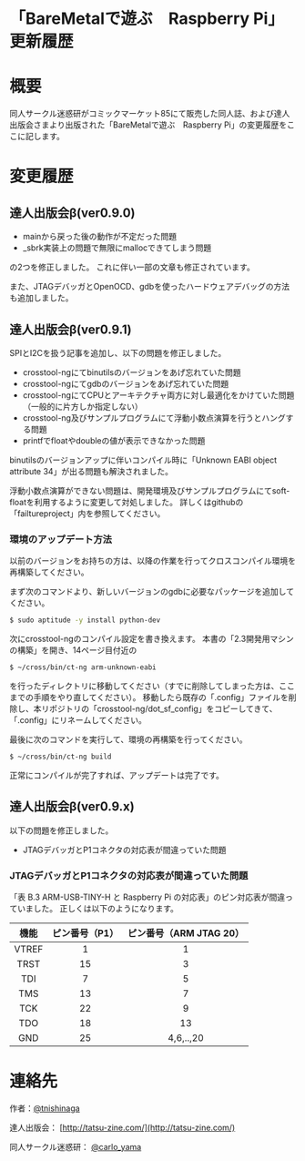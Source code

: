 「BareMetalで遊ぶ　Raspberry Pi」更新履歴
=================

# 概要
同人サークル迷惑研がコミックマーケット85にて販売した同人誌、および達人出版会さまより出版された「BareMetalで遊ぶ　Raspberry Pi」の変更履歴をここに記します。

# 変更履歴

## 達人出版会β(ver0.9.0)
 * mainから戻った後の動作が不定だった問題
 * _sbrk実装上の問題で無限にmallocできてしまう問題

の2つを修正しました。
これに伴い一部の文章も修正されています。

また、JTAGデバッガとOpenOCD、gdbを使ったハードウェアデバッグの方法も追加しました。


## 達人出版会β(ver0.9.1)
SPIとI2Cを扱う記事を追加し、以下の問題を修正しました。

 * crosstool-ngにてbinutilsのバージョンをあげ忘れていた問題
 * crosstool-ngにてgdbのバージョンをあげ忘れていた問題
 * crosstool-ngにてCPUとアーキテクチャ両方に対し最適化をかけていた問題（一般的に片方しか指定しない）
 * crosstool-ng及びサンプルプログラムにて浮動小数点演算を行うとハングする問題	
 * printfでfloatやdoubleの値が表示できなかった問題

binutilsのバージョンアップに伴いコンパイル時に「Unknown EABI object attribute 34」が出る問題も解決されました。

浮動小数点演算ができない問題は、開発環境及びサンプルプログラムにてsoft-floatを利用するように変更して対処しました。
詳しくはgithubの「failtureproject」内を参照してください。

### 環境のアップデート方法
以前のバージョンをお持ちの方は、以降の作業を行ってクロスコンパイル環境を再構築してください。

まず次のコマンドより、新しいバージョンのgdbに必要なパッケージを追加してください。
```bash
$ sudo aptitude -y install python-dev
```

次にcrosstool-ngのコンパイル設定を書き換えます。
本書の「2.3開発用マシンの構築」を開き、14ページ目付近の
```bash
$ ~/cross/bin/ct-ng arm-unknown-eabi
```
を行ったディレクトリに移動してください（すでに削除してしまった方は、ここまでの手順をやり直してください）。
移動したら既存の「.config」ファイルを削除し、本リポジトリの「crosstool-ng/dot_sf_config」をコピーしてきて、「.config」にリネームしてください。

最後に次のコマンドを実行して、環境の再構築を行ってください。
```bash
$ ~/cross/bin/ct-ng build
```
正常にコンパイルが完了すれば、アップデートは完了です。


## 達人出版会β(ver0.9.x)
以下の問題を修正しました。

 * JTAGデバッガとP1コネクタの対応表が間違っていた問題

### JTAGデバッガとP1コネクタの対応表が間違っていた問題
「表 B.3 ARM-USB-TINY-H と Raspberry Pi の対応表」のピン対応表が間違っていました。
正しくは以下のようになります。


|	機能		|	ピン番号（P1）	|	ピン番号（ARM JTAG 20）	|
|:---------:|:-----------------:|:-------------------------:|
|	VTREF	|	1				|	1 						|
|	TRST	|	15				|	3 						|
|	TDI		|	7				|	5 						|
|	TMS		|	13				|	7 						|
|	TCK		|	22				|	9						|
|	TDO		|	18				|	13 						|
|	GND		|	25				|	4,6,..,20 				|



# 連絡先
作者：[@tnishinaga](https://twitter.com/tnishinaga)

達人出版会： [http://tatsu-zine.com/](http://tatsu-zine.com/)

同人サークル迷惑研： [@carlo_yama](https://twitter.com/carlo_yama)